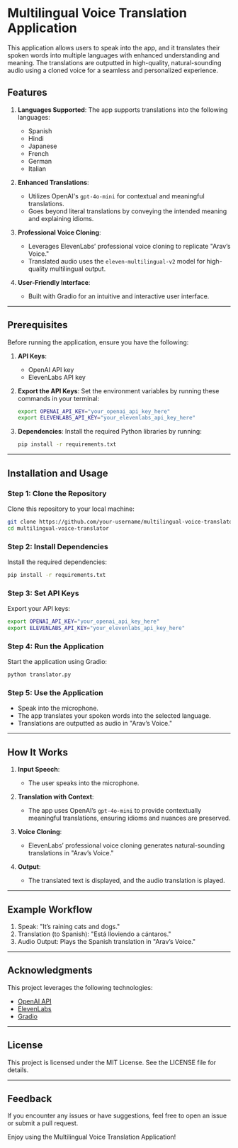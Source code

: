 # Multilingual Voice Translation Application

This application allows users to speak into the app, and it translates their spoken words into multiple languages with enhanced understanding and meaning. The translations are outputted in high-quality, natural-sounding audio using a cloned voice for a seamless and personalized experience.

## Features

1. **Languages Supported**: The app supports translations into the following languages:
   - Spanish
   - Hindi
   - Japanese
   - French
   - German
   - Italian

2. **Enhanced Translations**:
   - Utilizes OpenAI's `gpt-4o-mini` for contextual and meaningful translations.
   - Goes beyond literal translations by conveying the intended meaning and explaining idioms.

3. **Professional Voice Cloning**:
   - Leverages ElevenLabs’ professional voice cloning to replicate "Arav’s Voice."
   - Translated audio uses the `eleven-multilingual-v2` model for high-quality multilingual output.

4. **User-Friendly Interface**:
   - Built with Gradio for an intuitive and interactive user interface.

---

## Prerequisites

Before running the application, ensure you have the following:

1. **API Keys**:
   - OpenAI API key
   - ElevenLabs API key

2. **Export the API Keys**:
   Set the environment variables by running these commands in your terminal:

   ```bash
   export OPENAI_API_KEY="your_openai_api_key_here"
   export ELEVENLABS_API_KEY="your_elevenlabs_api_key_here"
   ```

3. **Dependencies**:
   Install the required Python libraries by running:

   ```bash
   pip install -r requirements.txt
   ```

---

## Installation and Usage

### Step 1: Clone the Repository
Clone this repository to your local machine:

```bash
git clone https://github.com/your-username/multilingual-voice-translator.git
cd multilingual-voice-translator
```

### Step 2: Install Dependencies
Install the required dependencies:

```bash
pip install -r requirements.txt
```

### Step 3: Set API Keys
Export your API keys:

```bash
export OPENAI_API_KEY="your_openai_api_key_here"
export ELEVENLABS_API_KEY="your_elevenlabs_api_key_here"
```

### Step 4: Run the Application
Start the application using Gradio:

```bash
python translator.py
```

### Step 5: Use the Application
- Speak into the microphone.
- The app translates your spoken words into the selected language.
- Translations are outputted as audio in "Arav’s Voice."

---

## How It Works

1. **Input Speech**:
   - The user speaks into the microphone.

2. **Translation with Context**:
   - The app uses OpenAI’s `gpt-4o-mini` to provide contextually meaningful translations, ensuring idioms and nuances are preserved.

3. **Voice Cloning**:
   - ElevenLabs’ professional voice cloning generates natural-sounding translations in "Arav’s Voice."

4. **Output**:
   - The translated text is displayed, and the audio translation is played.

---

## Example Workflow
1. Speak: "It’s raining cats and dogs."
2. Translation (to Spanish): "Está lloviendo a cántaros."
3. Audio Output: Plays the Spanish translation in "Arav’s Voice."

---

## Acknowledgments
This project leverages the following technologies:

- [OpenAI API](https://platform.openai.com/)
- [ElevenLabs](https://elevenlabs.io/)
- [Gradio](https://gradio.app/)

---

## License
This project is licensed under the MIT License. See the LICENSE file for details.

---

## Feedback
If you encounter any issues or have suggestions, feel free to open an issue or submit a pull request.

Enjoy using the Multilingual Voice Translation Application!